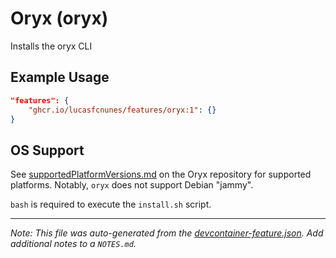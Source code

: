 
# Oryx (oryx)

Installs the oryx CLI

## Example Usage

```json
"features": {
    "ghcr.io/lucasfcnunes/features/oryx:1": {}
}
```





## OS Support

See [supportedPlatformVersions.md](https://github.com/microsoft/Oryx/blob/main/doc/supportedPlatformVersions.md) on the Oryx repository for supported platforms.  Notably, `oryx` does not support Debian "jammy".

`bash` is required to execute the `install.sh` script.


---

_Note: This file was auto-generated from the [devcontainer-feature.json](https://github.com/lucasfcnunes/features/blob/main/src/oryx/devcontainer-feature.json).  Add additional notes to a `NOTES.md`._
